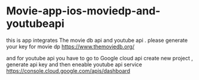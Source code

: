 # Movie-app-ios-moviedp-and-youtubeapi
this is app integrates The movie db api and youtube api .
please generate your key for movie dp 
[https://www.themoviedb.org/
](https://www.themoviedb.org/documentation/api)

and for youtube api you have to go to Google cloud api create new project , generate api key and then eneable youtube api service
https://console.cloud.google.com/apis/dashboard
